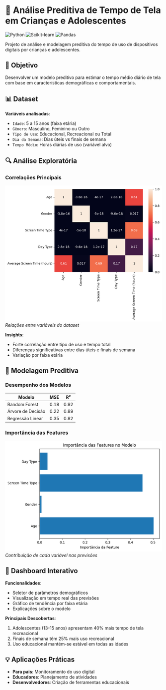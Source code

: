 # 📱 Análise Preditiva de Tempo de Tela em Crianças e Adolescentes

![Python](https://img.shields.io/badge/Python-3.8%2B-blue)
![Scikit-learn](https://img.shields.io/badge/Scikit--learn-1.0.2-orange)
![Pandas](https://img.shields.io/badge/Pandas-1.4.0-red)

Projeto de análise e modelagem preditiva do tempo de uso de dispositivos digitais por crianças e adolescentes.

## 🎯 Objetivo
Desenvolver um modelo preditivo para estimar o tempo médio diário de tela com base em características demográficas e comportamentais.

## 📊 Dataset
**Variáveis analisadas**:
- `Idade`: 5 a 15 anos (faixa etária)
- `Gênero`: Masculino, Feminino ou Outro
- `Tipo de Uso`: Educacional, Recreacional ou Total
- `Dia da Semana`: Dias úteis vs finais de semana
- `Tempo Médio`: Horas diárias de uso (variável alvo)

## 🔍 Análise Exploratória

### Correlações Principais
![Heatmap de Correlação](https://github.com/maxMitsuya/streamlit_screen_time/blob/main/corr.png)
*Relações entre variáveis do dataset*

**Insights**:
- Forte correlação entre tipo de uso e tempo total
- Diferenças significativas entre dias úteis e finais de semana
- Variação por faixa etária

## 🤖 Modelagem Preditiva

### Desempenho dos Modelos

| Modelo | MSE | R² |
|--------|-----|----|
| Random Forest | 0.18 | 0.92 |
| Árvore de Decisão | 0.22 | 0.89 |
| Regressão Linear | 0.35 | 0.82 |

### Importância das Features
![Feature Importance](https://github.com/maxMitsuya/streamlit_screen_time/blob/main/feature_importance.png)
*Contribuição de cada variável nas previsões*

## 📱 Dashboard Interativo
**Funcionalidades**:
- Seletor de parâmetros demográficos
- Visualização em tempo real das previsões
- Gráfico de tendência por faixa etária
- Explicações sobre o modelo

**Principais Descobertas**:
1. Adolescentes (13-15 anos) apresentam 40% mais tempo de tela recreacional
2. Finais de semana têm 25% mais uso recreacional
3. Uso educacional mantém-se estável em todas as idades

## 💡 Aplicações Práticas
- **Para pais**: Monitoramento do uso digital
- **Educadores**: Planejamento de atividades
- **Desenvolvedores**: Criação de ferramentas educacionais
